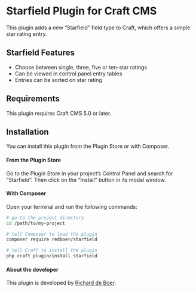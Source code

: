 # Starfield Plugin for Craft CMS

This plugin adds a new “Starfield” field type to Craft, which offers a simple star rating entry.

## Starfield Features

* Choose between single, three, five or ten-star ratings
* Can be viewed in control panel entry tables
* Entries can be sorted on star rating

## Requirements

This plugin requires Craft CMS 5.0 or later.

## Installation

You can install this plugin from the Plugin Store or with Composer.

#### From the Plugin Store

Go to the Plugin Store in your project’s Control Panel and search for “Starfield”. Then click on the “Install” button in its modal window.

#### With Composer

Open your terminal and run the following commands:

```bash
# go to the project directory
cd /path/to/my-project

# tell Composer to load the plugin
composer require redboer/starfield

# tell Craft to install the plugin
php craft plugin/install starfield
```

#### About the developer

This plugin is developed by [Richard de Boer](https://github.com/redboer).
